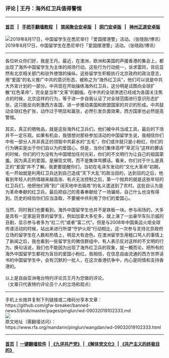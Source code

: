 ### 评论 | 王丹：海外红卫兵值得警惕
------------------------

#### [首页](https://github.com/gfw-breaker/banned-news3/blob/master/README.md) &nbsp;&nbsp;|&nbsp;&nbsp; [手把手翻墙教程](https://github.com/gfw-breaker/guides/wiki) &nbsp;&nbsp;|&nbsp;&nbsp; [禁闻聚合安卓版](https://github.com/gfw-breaker/bn-android) &nbsp;&nbsp;|&nbsp;&nbsp; [网门安卓版](https://github.com/oGate2/oGate) &nbsp;&nbsp;|&nbsp;&nbsp; [神州正道安卓版](https://github.com/SzzdOgate/update) 



<div id="headerimg">
 <img alt="2019年8月17日，中国留学生在悉尼举行「爱国撑港警」活动。（张晓刚/博讯）" src="https://www.rfa.org/mandarin/pinglun/wangdan/wd-09032019102333.html/australia-investigate1.jpg/image" title="2019年8月17日，中国留学生在悉尼举行「爱国撑港警」活动。（张晓刚/博讯）"/>
 <div id="headerimgcontents">
  <div id="headerimgcaption">
   <span>
    2019年8月17日，中国留学生在悉尼举行「爱国撑港警」活动。（张晓刚/博讯）
   </span>
   <!-- zoomattribute -->
  </div>
  <!-- headerimgcaption -->
 </div>
 <!-- headerimagecontents -->
</div>

<hr/>
<div id="storytext">
 <div>
  <div class="slot_header">
  </div>
 </div>
 <p>
  各位听众你们好，我是王丹。最近，在澳洲，欧洲和美国的声援香港的集会上，都出现了海外中国留学生为主体的闹场行动。这些行为行动统一，诉求雷同，背后显然有北京相关部门和驻外使馆的操纵。这些留学生积极执行北京政府的政治意志，用“爱国”的名义推广中共的意识形态，被称之为“海外红卫兵”，他们可以说是中共大外宣计划的一部分。中共现在开始操练海外红卫兵，这分明是试图向全球扩散“红色革命”，完全是当年“文革”的翻版。在中共的全球渗透已经成为各国关注焦点的时候，北京这样的行为，等于进一步自我认证了对全球范围进行意识形态扩张，这只能反向刺激西方各国，进一步推动美国和欧盟国家的共识的形成。中共鼓动全球红色扩张，动作过于明显和嚣张，必然引发负面效果，西方国家也必然提高警惕。
  <br/>
  <br/>
  其实，真正的牺牲品，就是这些海外红卫兵们。他们被中共当成工具，最后的下场并不一定乐观。如果有机会，我很想对那些参加活动的中国留学生说，我相信你们中有一部分人并非真正的领取中共薪水的“五毛”，你们或许就只是小粉红，你们的行为确实是出于你们自以为的爱国心，但是，当你们集体高呼”草泥马“这样的髒话的时候，你们的行为没有为中国增加任何光彩，你们的不文明行为让自己的祖国蒙羞。因为真正的爱国，是展现文明，而不是集体骂髒话。看来，你们对于什么是真正的“爱国”并不了解。我更要提醒你们，当初在毛泽东发动的“文化大革命”初期，毛一开始就是利用红卫兵达到自己造成“天下大乱”的政治目的，达到目的之后，他看到年轻人的热情越来越高涨、有点无法控制之后，第一个抛弃的就是这些年轻的红卫兵们，他把他们用“到广阔天地中去锻炼”的名义遣送到了农村。这批自认为是为革命奉献的红卫兵，最后把自己的青春奉献给了一场骗局，自己什么也没有得到。历史的经验你们应当汲取，不要被中共利用了你们的爱国心。
  <br/>
  <br/>
  当然，同时我们也要看到，海外中国留学生也并不是铁板一块。参与闹场的，大多是具有一定家庭背景的留学生，例如加拿大多伦多，就上演了一出豪华车队示威的丑剧，显示参与者多为“红二代”或者“富二代”。但是与2008年中国奥运火炬全球传递活动的时候，站出来进行所谓“守护火炬”行动相比，这一次参与支持北京政府立场的留学生在人数和热情上，明显大有逊色。在澳洲留学生用粗口骂人的事情上了新闻之后，我也看到一些留学生的微信群组中，有人表示反对这样的不文明的行为。换句话说，我们也不能因为出现了海外红卫兵的现象，就一概而论，把所有的海外中国留学生都视为盲目的爱国小粉红。我相信，在信息自由流通的西方世界读书的中国留学生中，会有沉默的一批人，在这次香港抗争中，内心是同情和支持香港的。
  <br/>
  <br/>
  以上是自由亚洲电台特约评论员王丹为您做的评论。
  <br/>
  （文章只代表特约评论员个人的立场和观点）
 </p>
</div>

<hr/>
手机上长按并复制下列链接或二维码分享本文章：<br/>
https://github.com/gfw-breaker/banned-news3/blob/master/pages/pinglun/wd-09032019102333.md <br/>
<a href='https://github.com/gfw-breaker/banned-news3/blob/master/pages/pinglun/wd-09032019102333.md'><img src='https://github.com/gfw-breaker/banned-news3/blob/master/pages/pinglun/wd-09032019102333.md.png'/></a> <br/>
原文地址（需翻墙访问）：https://www.rfa.org/mandarin/pinglun/wangdan/wd-09032019102333.html


------------------------
#### [首页](https://github.com/gfw-breaker/banned-news3/blob/master/README.md) &nbsp;|&nbsp; [一键翻墙软件](https://github.com/gfw-breaker/nogfw/blob/master/README.md) &nbsp;| [《九评共产党》](https://github.com/gfw-breaker/9ping.md/blob/master/README.md#九评之一评共产党是什么) | [《解体党文化》](https://github.com/gfw-breaker/jtdwh.md/blob/master/README.md) | [《共产主义的终极目的》](https://github.com/gfw-breaker/gczydzjmd.md/blob/master/README.md)


<img src='http://gfw-breaker.win/banned-news3/pages/pinglun/wd-09032019102333.md' width='0px' height='0px'/>